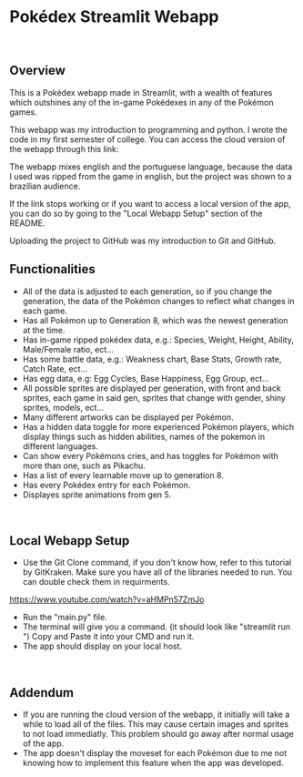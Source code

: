 # Pokédex Streamlit Webapp
<br>

## Overview
  This is a Pokédex webapp made in Streamlit, with a wealth of features which outshines any of the in-game Pokédexes in any of the Pokémon games.
  
  This webapp was my introduction to programming and python. I wrote the code in my first semester of college.
  You can access the cloud version of the webapp through this link:
  
  
  The webapp mixes english and the portuguese language, because the data I used was ripped from the game in english, but the project was shown to a brazilian audience.
  
  If the link stops working or if you want to access a local version of the app, you can do so by going to the "Local Webapp Setup" section of the README.
  
  Uploading the project to GitHub was my introduction to Git and GitHub.
  
 ## Functionalities
 * All of the data is adjusted to each generation, so if you change the generation, the data of the Pokémon changes to reflect what changes in each game.
 * Has all Pokémon up to Generation 8, which was the newest generation at the time.
 * Has in-game ripped pokédex data, e.g.: Species, Weight, Height, Ability, Male/Female ratio, ect...
 * Has some battle data, e.g.: Weakness chart, Base Stats, Growth rate, Catch Rate, ect...
 * Has egg data, e.g: Egg Cycles, Base Happiness, Egg Group, ect...
 * All possible sprites are displayed per generation, with front and back sprites, each game in said gen, sprites that change with gender, shiny sprites, models, ect...
 * Many different artworks can be displayed per Pokémon.
 * Has a hidden data toggle for more experienced Pokémon players, which display things such as hidden abilities, names of the pokemon in different languages.
 * Can show every Pokémons cries, and has toggles for Pokémon with more than one, such as Pikachu.
 * Has a list of every learnable move up to generation 8.
 * Has every Pokédex entry for each Pokémon.
 * Displayes sprite animations from gen 5.
 <br>
 
## Local Webapp Setup
* Use the Git Clone command, if you don't know how, refer to this tutorial by GitKraken. Make sure you have all of the libraries needed to run. You can double check them in requirments.

https://www.youtube.com/watch?v=aHMPn57ZmJo

* Run the "main.py" file.
* The terminal will give you a command. (it should look like "streamlit run <directory>") Copy and Paste it into your CMD and run it.
* The app should display on your local host.
<br>

## Addendum
* If you are running the cloud version of the webapp, it initially will take a while to load all of the files. This may cause certain images and sprites to not load immediatly. This problem should go away after normal usage of the app.
* The app doesn't display the moveset for each Pokémon due to me not knowing how to implement this feature when the app was developed.
